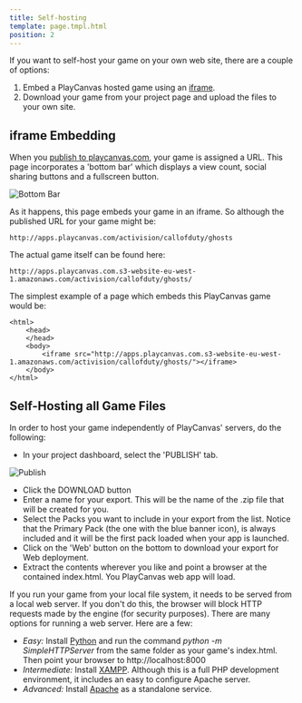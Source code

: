 ```yaml
---
title: Self-hosting
template: page.tmpl.html
position: 2
---
```


If you want to self-host your game on your own web site, there are a couple of options:

1. Embed a PlayCanvas hosted game using an [iframe][iframe].
2. Download your game from your project page and upload the files to your own site.

## iframe Embedding

When you [publish to playcanvas.com](/user-manual/publishing/playcanvas), your game is assigned a URL. This page incorporates a 'bottom bar' which displays a view count, social sharing buttons and a fullscreen button.

![Bottom Bar](/images/publishing/selfhosting/bottombar.png)

As it happens, this page embeds your game in an iframe. So although the published URL for your game might be:

	http://apps.playcanvas.com/activision/callofduty/ghosts

The actual game itself can be found here:

	http://apps.playcanvas.com.s3-website-eu-west-1.amazonaws.com/activision/callofduty/ghosts/

The simplest example of a page which embeds this PlayCanvas game would be:

~~~html~~~
<html>
	<head>
	</head>
	<body>
		<iframe src="http://apps.playcanvas.com.s3-website-eu-west-1.amazonaws.com/activision/callofduty/ghosts/"></iframe>
	</body>
</html>
~~~~~~

## Self-Hosting all Game Files

In order to host your game independently of PlayCanvas' servers, do the following:

* In your project dashboard, select the 'PUBLISH' tab.

![Publish](/images/platform/dashboard_publish.png)

* Click the DOWNLOAD button
* Enter a name for your export. This will be the name of the .zip file that will be created for you.
* Select the Packs you want to include in your export from the list. Notice that the Primary Pack (the one with the blue banner icon), is always included and it will be the first pack loaded when your app is launched.
* Click on the 'Web' button on the bottom to download your export for Web deployment.
* Extract the contents wherever you like and point a browser at the contained index.html. You PlayCanvas web app will load.

If you run your game from your local file system, it needs to be served from a local web server. If you don't do this, the browser will block HTTP requests made by the engine (for security purposes). There are many options for running a web server. Here are a few:
* *Easy:* Install [Python][python] and run the command *python -m SimpleHTTPServer* from the same folder as your game's index.html. Then point your browser to http://localhost:8000
* *Intermediate:* Install [XAMPP][xampp]. Although this is a full PHP development environment, it includes an easy to configure Apache server.
* *Advanced:* Install [Apache][apache] as a standalone service.

[apache]: http://httpd.apache.org/download.cgi
[iframe]: http://www.w3schools.com/tags/tag_iframe.asp
[python]: https://www.python.org/downloads/
[xampp]: https://www.apachefriends.org/index.html
